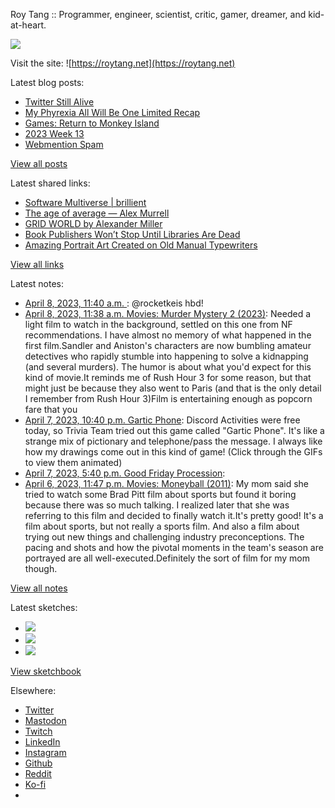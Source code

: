 Roy Tang :: Programmer, engineer, scientist, critic, gamer, dreamer, and kid-at-heart.

![](https://roytang.net/static/img/profile.jpg)

Visit the site: ![https://roytang.net](https://roytang.net)

Latest blog posts:

- [Twitter Still Alive](https://roytang.net/2023/04/twitter-still-alive/)
- [My Phyrexia All Will Be One Limited Recap](https://roytang.net/2023/04/mtgone-limited-recap/)
- [Games: Return to Monkey Island](https://roytang.net/2023/04/return-to-monkey-island/)
- [2023 Week 13](https://roytang.net/2023/04/2023-week-13/)
- [Webmention Spam](https://roytang.net/2023/04/webmention-spam/)

[View all posts](https://roytang.net/blog)

Latest shared links:

- [Software Multiverse | brillient](https://roytang.net/2023/04/3728405de2d29c7ef52d9e80a9b35ffc/)
- [The age of average — Alex Murrell](https://roytang.net/2023/04/c8018bca091ca3605c0bc37620a27e4d/)
- [GRID WORLD by Alexander Miller](https://roytang.net/2023/04/ee85e3913067bbd4d6628f2f728918c3/)
- [Book Publishers Won’t Stop Until Libraries Are Dead](https://roytang.net/2023/04/62cabdb7923716370713efdfcce12ed0/)
- [Amazing Portrait Art Created on Old Manual Typewriters](https://roytang.net/2023/04/d64fdf9f505be69736a1c7f907034484/)

[View all links](https://roytang.net/links)

Latest notes:

- [April 8, 2023, 11:40 a.m. ](https://roytang.net/2023/04/1644545657720680448/): @rocketkeis hbd!
- [April 8, 2023, 11:38 a.m. Movies: Murder Mystery 2 (2023)](https://roytang.net/2023/04/murder-mystery-2-2023/): Needed a light film to watch in the background, settled on this one from NF recommendations. I have almost no memory of what happened in the first film.Sandler and Aniston&#x27;s characters are now bumbling amateur detectives who rapidly stumble into happening to solve a kidnapping (and several murders). The humor is about what you&#x27;d expect for this kind of movie.It reminds me of Rush Hour 3 for some reason, but that might just be because they also went to Paris (and that is the only detail I remember from Rush Hour 3)Film is entertaining enough as popcorn fare that you
- [April 7, 2023, 10:40 p.m. Gartic Phone](https://roytang.net/2023/04/gartic-phone/): Discord Activities were free today, so Trivia Team tried out this game called &quot;Gartic Phone&quot;. It&#x27;s like a strange mix of pictionary and telephone/pass the message. I always like how my drawings come out in this kind of game! (Click through the GIFs to view them animated)
- [April 7, 2023, 5:40 p.m. Good Friday Procession](https://roytang.net/2023/04/good-friday-procession/): 
- [April 6, 2023, 11:47 p.m. Movies: Moneyball (2011)](https://roytang.net/2023/04/moneyball-2011/): My mom said she tried to watch some Brad Pitt film about sports but found it boring because there was so much talking. I realized later that she was referring to this film and decided to finally watch it.It&#x27;s pretty good! It&#x27;s a film about sports, but not really a sports film. And also a film about trying out new things and challenging industry preconceptions. The pacing and shots and how the pivotal moments in the team&#x27;s season are portrayed are all well-executed.Definitely the sort of film for my mom though.

[View all notes](https://roytang.net/notes)

Latest sketches:


- ![](https://roytang.net/media/cache/3c/da/3cda657c471879c3cfa81b898b810cd6.jpg)
- ![](https://roytang.net/media/cache/a2/60/a260eacc913ee7c542024b154923702f.jpg)
- ![](https://roytang.net/media/cache/e0/88/e0888b7f7a1e342aba8cced2a0784cc4.jpg)

[View sketchbook](https://roytang.net/albums/sketchbook)


Elsewhere:

- [Twitter](https://twitter.com/roytang)
- [Mastodon](https://indieweb.social/@roytang)
- [Twitch](https://twitch.tv/twitchyroy)
- [LinkedIn](https://www.linkedin.com/in/roytang)
- [Instagram](https://instagram.com/roytang0400)
- [Github](https://github.com/roytang)
- [Reddit](https://reddit.com/u/hungryroy)
- [Ko-fi](https://ko-fi.com/roytang)
- [](mailto:hello@roytang.net)